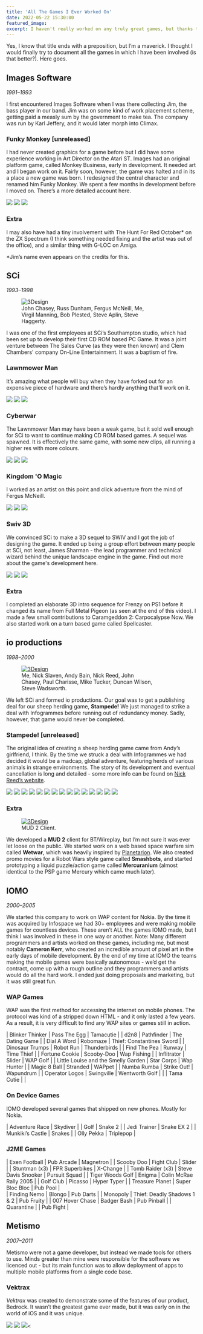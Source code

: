 ```yaml
---
title: 'All The Games I Ever Worked On'
date: 2022-05-22 15:30:00
featured_image: 
excerpt: I haven't really worked on any truly great games, but thanks to my time in mobile games I have worked on a lot!
---
```


Yes, I know that title ends with a preposition, but I’m a maverick. I thought I would finally try to document all the games in which I have been involved (is that better?). Here goes.

## Images Software

*1991–1993*

I first encountered Images Software when I was there collecting Jim, the bass player in our band. Jim was on some kind of work placement scheme, getting paid a measly sum by the government to make tea. The company was run by Karl Jeffery, and it would later morph into Climax.

### Funky Monkey [unreleased]

I had never created graphics for a game before but I did have some experience working in Art Director on the Atari ST. Images had an original platform game, called Monkey Business, early in development. It needed art and I began work on it. Fairly soon, however, the game was halted and in its a place a new game was born. I redesigned the central character and renamed him Funky Monkey. We spent a few months in development before I moved on. There’s a more detailed account here.

<div class="gallery" data-columns="3">
    <img src="{{ site.url }}{{ site.baseurl }}/images/allthegames/Funky01.jpg">
    <img src="{{ site.url }}{{ site.baseurl }}/images/allthegames/Funky02.jpg">
    <img src="{{ site.url }}{{ site.baseurl }}/images/allthegames/FunkySprites.jpg">
</div>

### Extra

I may also have had a tiny involvement with The Hunt For Red October\* on the ZX Spectrum (I think something needed fixing and the artist was out of the office), and a similar thing with G-LOC on Amiga.

\*Jim’s name even appears on the credits for this.

## SCi

*1993–1998*

<figure  style="width: 350px" class="align-right">
  <img src="{{ site.url }}{{ site.baseurl }}/images/SWIV3D/Swiv3Des.jpg" alt="3Design">
  <figcaption>John Chasey, Russ Dunham, Fergus McNeill, Me, Virgil Manning, Bob Plested, Steve Aplin, Steve Haggerty.</figcaption>
</figure>

I was one of the first employees at SCi’s Southampton studio, which had been set up to develop their first CD ROM based PC Game. It was a joint venture between The Sales Curve (as they were then known) and Clem Chambers' company On-Line Entertainment. It was a baptism of fire.

### Lawnmower Man

It’s amazing what people will buy when they have forked out for an expensive piece of hardware and there’s hardly anything that’ll work on it.

<div class="gallery" data-columns="3">
    <img src="{{ site.url }}{{ site.baseurl }}/images/SWIV3D/swiv3d-green1.png">
    <img src="{{ site.url }}{{ site.baseurl }}/images/SWIV3D/swiv3d-arctic8.png">
    <img src="{{ site.url }}{{ site.baseurl }}/images/SWIV3D/swiv3d-lunar2.png">
</div>

### Cyberwar

The Lawnmower Man may have been a weak game, but it sold well enough for SCi to want to continue making CD ROM based games. A sequel was spawned. It is effectively the same game, with some new clips, all running a higher res with more colours.

<div class="gallery" data-columns="3">
    <img src="{{ site.url }}{{ site.baseurl }}/images/SWIV3D/swiv3d-green1.png">
    <img src="{{ site.url }}{{ site.baseurl }}/images/SWIV3D/swiv3d-arctic8.png">
    <img src="{{ site.url }}{{ site.baseurl }}/images/SWIV3D/swiv3d-lunar2.png">
</div>

### Kingdom 'O Magic

I worked as an artist on this point and click adventure from the mind of Fergus McNeill.

<div class="gallery" data-columns="3">
    <img src="{{ site.url }}{{ site.baseurl }}/images/SWIV3D/swiv3d-green1.png">
    <img src="{{ site.url }}{{ site.baseurl }}/images/SWIV3D/swiv3d-arctic8.png">
    <img src="{{ site.url }}{{ site.baseurl }}/images/SWIV3D/swiv3d-lunar2.png">
</div>

### Swiv 3D

We convinced SCi to make a 3D sequel to SWIV and I got the job of designing the game. It ended up being a group effort between many people at SCi, not least, James Sharman - the lead programmer and technical wizard behind the unique landscape engine in the game. Find out more about the game's development here.

<div class="gallery" data-columns="3">
    <img src="{{ site.url }}{{ site.baseurl }}/images/SWIV3D/swiv3d-green1.png">
    <img src="{{ site.url }}{{ site.baseurl }}/images/SWIV3D/swiv3d-arctic8.png">
    <img src="{{ site.url }}{{ site.baseurl }}/images/SWIV3D/swiv3d-lunar2.png">
</div>

### Extra

I completed an elaborate 3D intro sequence for Frenzy on PS1 before it changed its name from Full Metal Pigeon (as seen at the end of this video). I made a few small contributions to Caramgeddon 2: Carpocalypse Now. We also started work on a turn based game called Spellcaster.

## io productions

*1998–2000*

<figure  style="width: 350px" class="align-right">
  <a href="{{ site.url }}{{ site.baseurl }}/images/SWIV3D/Swiv3Des.jpg"><img src="{{ site.url }}{{ site.baseurl }}/images/SWIV3D/Swiv3Des.jpg" alt="3Design"></a>
  <figcaption>Me, Nick Slaven, Andy Bain, Nick Reed, John Chasey, Paul Charisse, Mike Tucker, Duncan Wilson, Steve Wadsworth.</figcaption>
</figure>

We left SCi and formed io productions. Our goal was to get a publishing deal for our sheep herding game, **Stampede!** We just managed to strike a deal with Infogrammes before running out of redundancy money. Sadly, however, that game would never be completed.

### Stampede! [unreleased]

The original idea of creating a sheep herding game came from Andy’s girlfriend, I think. By the time we struck a deal with Infogrammes we had decided it would be a madcap, global adventure, featuring herds of various animals in strange environments. The story of its development and eventual cancellation is long and detailed - some more info can be found on [Nick Reed’s website](http://www.radivarl.com/work/1998-1999.php).

<div class="gallery" data-columns="5">
    <img src="{{ site.url }}{{ site.baseurl }}/images/SWIV3D/swiv3D-box-art-s.jpg">
		<img src="{{ site.url }}{{ site.baseurl }}/images/SWIV3D/promo-mars1-s.jpg">
		<img src="{{ site.url }}{{ site.baseurl }}/images/SWIV3D/promo-mars2-s.jpg">
		<img src="{{ site.url }}{{ site.baseurl }}/images/SWIV3D/promo-orbg-s.jpg">
		<img src="{{ site.url }}{{ site.baseurl }}/images/SWIV3D/swiv3d-storyboard-01-s.jpg">
		<img src="{{ site.url }}{{ site.baseurl }}/images/SWIV3D/swiv3d-storyboard-02-s.jpg">
		<img src="{{ site.url }}{{ site.baseurl }}/images/SWIV3D/swiv3d-storyboard-03-s.jpg">
		<img src="{{ site.url }}{{ site.baseurl }}/images/SWIV3D/swiv3d-briefings-s.jpg">
		<img src="{{ site.url }}{{ site.baseurl }}/images/SWIV3D/swiv3d-alien-s.jpg">
		<img src="{{ site.url }}{{ site.baseurl }}/images/SWIV3D/swiv3d-face-02-s.jpg">
		<img src="{{ site.url }}{{ site.baseurl }}/images/SWIV3D/swiv3d-face-01-s.jpg">
		<img src="{{ site.url }}{{ site.baseurl }}/images/SWIV3D/swiv3d-hud-s.jpg">
		<img src="{{ site.url }}{{ site.baseurl }}/images/SWIV3D/swiv3d-models-s.jpg">
		<img src="{{ site.url }}{{ site.baseurl }}/images/SWIV3D/swiv3d-copter-sketches-s.jpg">
		<img src="{{ site.url }}{{ site.baseurl }}/images/SWIV3D/swiv3d-level-outlines-s.jpg">
</div>

### Extra

<figure  style="width: 350px" class="align-right">
  <a href="{{ site.url }}{{ site.baseurl }}/images/SWIV3D/Swiv3Des.jpg"><img src="{{ site.url }}{{ site.baseurl }}/images/SWIV3D/Swiv3Des.jpg" alt="3Design"></a>
  <figcaption>MUD 2 Client.</figcaption>
</figure>

We developed a **MUD 2** client for BT/Wireplay, but I’m not sure it was ever let loose on the public. We started work on a web based space warfare sim called **Wetwar**, which was heavily inspired by [Planetarion](http://www.planetarion.com/). We also created promo movies for a Robot Wars style game called **Smashbots**, and started prototyping a liquid puzzle/action game called **Mercuranium** (almost identical to the PSP game Mercury which came much later).

## IOMO

*2000–2005*

We started this company to work on WAP content for Nokia. By the time it was acquired by Infospace we had 30+ employees and were making mobile games for countless devices. These aren’t ALL the games IOMO made, but I think I was involved in these in one way or another. Note: Many different programmers and artists worked on these games, including me, but most notably **Cameron Kerr**, who created an incredible amount of pixel art in the early days of mobile development. By the end of my time at IOMO the teams making the mobile games were basically autonomous - we’d get the contract, come up with a rough outline and they programmers and artists would do all the hard work. I ended just doing proposals and marketing, but it was still great fun.

### WAP Games

WAP was the first method for accessing the internet on mobile phones. The protocol was kind of a stripped down HTML - and it only lasted a few years. As a result, it is very difficult to find any WAP sites or games still in action.

| Blinker Thinker                       | Pass The Egg   |  Tamacutie                   |
| d2n8                                  | Pathfinder     |  The Dating Game             |
| Dial A Word                           | Robomaze       |  Thief: Constantines Sword   |
| Dinosaur Trumps                       | Robot Run      |  Thunderbirds                |
| Find The Pea                          | Runway         |  Time Thief                  |
| Fortune Cookie                        | Scooby-Doo     |  Wap Fishing                 |
| Inflitrator                           | Slider         |  WAP Golf                    |
| Little Louise and the Smelly Garden   | Star Corps     |  Wap Hunter                  |
| Magic 8 Ball                          | Stranded       |  WAPpet                      |
| Numba Rumba                           | Strike Out!    |  Wapundrum                   |
| Operator Logos                        | Swingville     |  Wentworth Golf              |
|                                       | Tama Cutie     |                              |

### On Device Games

IOMO developed several games that shipped on new phones. Mostly for Nokia.

| Adventure Race     | Skydiver       |
| Golf               | Snake 2        |
| Jedi Trainer       | Snake EX 2     |
| Munkiki’s Castle   | Snakes         |
| Olly Pekka         | Triplepop      |

### J2ME Games

| Exen Football                 | Pub Arcade                    | Magnetron                     |
| Scooby Doo                    | Fight Club                    | Slider                        |
| Stuntman (x3)                 | FPR Superbikes                | X-Change                      |
| Tomb Raider (x3)              | Steve Davis Snooker           | Pursuit Squad                 |
| Tiger Woods Golf              | Enigma                        | Colin McRae Rally 2005        | 
| Golf Club                     | Picasso                       | Hyper Typer                   |
| Treasure Planet               | Super Bloc Bloc               | Pub Pool                      |    
| Finding Nemo                  | Blongo                        | Pub Darts                     |
| Monopoly                      | Thief: Deadly Shadows 1 & 2   | Pub Fruity                    |
| 007 Hover Chase               | Badger Bash                   | Pub Pinball                   |
| Quarantine                    |                               | Pub Fight                     |

## Metismo

*2007–2011*

Metismo were not a game developer, but instead we made tools for others to use. Minds greater than mine were responsible for the software we licenced out - but its main function was to allow deployment of apps to multiple mobile platforms from a single code base.

### Vektrax

*Vektrax* was created to demonstrate some of the features of our product, Bedrock. It wasn’t the greatest game ever made, but it was early on in the world of iOS and it was unique.

<div class="gallery" data-columns="3">
    <img src="{{ site.url }}{{ site.baseurl }}/images/SWIV3D/swiv3d-green1.png">
    <img src="{{ site.url }}{{ site.baseurl }}/images/SWIV3D/swiv3d-arctic8.png">
    <img src="{{ site.url }}{{ site.baseurl }}/images/SWIV3D/swiv3d-lunar2.png"><
</div>
